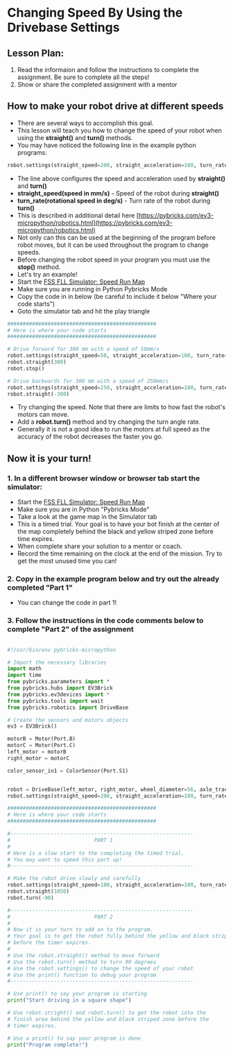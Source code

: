 # Changing Speed By Using the Drivebase Settings

## Lesson Plan:
1. Read the informaion and follow the instructions to complete the assignment.  Be sure to complete all the steps!
2. Show or share the completed assignment with a mentor


## How to make your robot drive at different speeds
 * There are several ways to accomplish this goal.  
 * This lesson will teach you how to change the speed of your robot when using the **straight()** and **turn()** methods.
 * You may have noticed the following line in the example python programs:
```python
robot.settings(straight_speed=200, straight_acceleration=100, turn_rate=100, turn_acceleration=100)
```
 * The line above configures the speed and acceleration used by **straight()** and **turn()**
 * **straight_speed(speed in mm/s)** - Speed of the robot during **straight()**
 * **turn_rate(rotational speed in deg/s)** - Turn rate of the robot during **turn()**
 * This is described in additional detail here [https://pybricks.com/ev3-micropython/robotics.html](https://pybricks.com/ev3-micropython/robotics.html)
 * Not only can this can be used at the beginning of the program before robot moves, but it can be used throughout the program to change speeds.
 * Before changing the robot speed in your program you must use the **stop()** method.
 * Let's try an example!
 * Start the [FSS FLL Simulator: Speed Run Map](https://fssfll.github.io/gears/public/index.html?worldJSON=https%3A%2F%2Ffssfll.github.io%2Ffssfll%2Flessons%2Fdrivebase_settings%2Fspeed_run.json)
 * Make sure you are running in Python Pybricks Mode
 * Copy the code in in below (be careful to include it below "Where your code starts")
 * Goto the simulator tab and hit the play triangle


```python
################################################
# Here is where your code starts
################################################

# Drive forward for 300 mm with a speed of 50mm/s
robot.settings(straight_speed=50, straight_acceleration=100, turn_rate=100, turn_acceleration=100)
robot.straight(300)
robot.stop()

# Drive backwards for 300 mm with a speed of 250mm/s
robot.settings(straight_speed=250, straight_acceleration=100, turn_rate=100, turn_acceleration=100)
robot.straight(-300)
```
 * Try changing the speed.  Note that there are limits to how fast the robot's motors can move.
 * Add a **robot.turn()** method and try changing the turn angle rate.  
 * Generally it is not a good idea to run the motors at full speed as the accuracy of the robot decreases the faster you go.

## Now it is your turn!


### 1. In a different browser window or browser tab start the simulator: 

 * Start the [FSS FLL Simulator: Speed Run Map](https://fssfll.github.io/gears/public/index.html?worldJSON=https%3A%2F%2Ffssfll.github.io%2Ffssfll%2Flessons%2Fdrivebase_settings%2Fspeed_run.json)
 * Make sure you are in Python "Pybricks Mode"
 * Take a look at the game map in the Simulator tab
 * This is a timed trial.  Your goal is to have your bot finish at the center of the map completely behind the black and yellow striped zone before time expires.
 * When complete share your solution to a mentor or coach.
 * Record the time remaining on the clock at the end of the mission.  Try to get the most unused time you can!    

### 2. Copy in the example program below and try out the already completed "Part 1"
 * You can change the code in part 1!

### 3. Follow the instructions in the code comments below to complete "Part 2" of the assignment


```python

#!/usr/bin/env pybricks-micropython

# Import the necessary libraries
import math
import time
from pybricks.parameters import *
from pybricks.hubs import EV3Brick
from pybricks.ev3devices import *
from pybricks.tools import wait
from pybricks.robotics import DriveBase

# Create the sensors and motors objects
ev3 = EV3Brick()

motorB = Motor(Port.B)
motorC = Motor(Port.C)
left_motor = motorB
right_motor = motorC

color_sensor_in1 = ColorSensor(Port.S1)


robot = DriveBase(left_motor, right_motor, wheel_diameter=56, axle_track=108)
robot.settings(straight_speed=200, straight_acceleration=100, turn_rate=100, turn_acceleration=100)

################################################
# Here is where your code starts
################################################

#-----------------------------------------------------------
#                           PART 1
#
# Here is a slow start to the completing the timed trial.
# You may want to speed this part up!
#-----------------------------------------------------------

# Make the robot drive slowly and carefully
robot.settings(straight_speed=100, straight_acceleration=100, turn_rate=100, turn_acceleration=100)
robot.straight(1050)
robot.turn(-90)

#-----------------------------------------------------------
#                           PART 2
#
# Now it is your turn to add on to the program.
# Your goal is to get the robot fully behind the yellow and black striped zone
# before the timer expires.
#
# Use the robot.straight() method to move forward
# Use the robot.turn() method to turn 90 degrees
# Use the robot.settings() to change the speed of your robot
# Use the print() function to debug your program
#-----------------------------------------------------------

# Use print() to say your program is starting
print("Start driving in a square shape")

# Use robot.stright() and robot.turn() to get the robot into the
# finish area behind the yellow and black striped zone before the
# timer expires.

# Use a print() to say your program is done
print("Program complete!")
